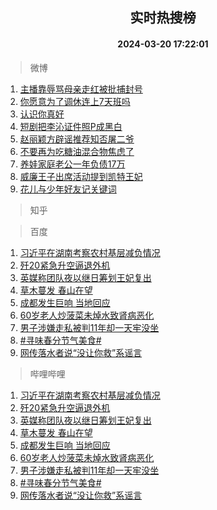 <div align="center"><h2>实时热搜榜</h2><h4>2024-03-20 17:22:01</h4></div>

> 微博  

1. [主播靠辱骂母亲走红被批捕封号](https://s.weibo.com/weibo?q=%23%E4%B8%BB%E6%92%AD%E9%9D%A0%E8%BE%B1%E9%AA%82%E6%AF%8D%E4%BA%B2%E8%B5%B0%E7%BA%A2%E8%A2%AB%E6%89%B9%E6%8D%95%E5%B0%81%E5%8F%B7%23&t=31&band_rank=1&Refer=top)<br />
2. [你愿意为了调休连上7天班吗](https://s.weibo.com/weibo?q=%23%E4%BD%A0%E6%84%BF%E6%84%8F%E4%B8%BA%E4%BA%86%E8%B0%83%E4%BC%91%E8%BF%9E%E4%B8%8A7%E5%A4%A9%E7%8F%AD%E5%90%97%23&t=31&band_rank=2&Refer=top)<br />
3. [认识你真好](https://s.weibo.com/weibo?q=%23%E8%AE%A4%E8%AF%86%E4%BD%A0%E7%9C%9F%E5%A5%BD%23&t=31&band_rank=3&Refer=top)<br />
4. [短剧把李沁证件照P成黑白](https://s.weibo.com/weibo?q=%23%E7%9F%AD%E5%89%A7%E6%8A%8A%E6%9D%8E%E6%B2%81%E8%AF%81%E4%BB%B6%E7%85%A7P%E6%88%90%E9%BB%91%E7%99%BD%23&t=31&band_rank=4&Refer=top)<br />
5. [赵丽颖方辟谣推荐知否屠二爷](https://s.weibo.com/weibo?q=%23%E8%B5%B5%E4%B8%BD%E9%A2%96%E6%96%B9%E8%BE%9F%E8%B0%A3%E6%8E%A8%E8%8D%90%E7%9F%A5%E5%90%A6%E5%B1%A0%E4%BA%8C%E7%88%B7%23&t=31&band_rank=5&Refer=top)<br />
6. [不要再为吃糖油混合物焦虑了](https://s.weibo.com/weibo?q=%23%E4%B8%8D%E8%A6%81%E5%86%8D%E4%B8%BA%E5%90%83%E7%B3%96%E6%B2%B9%E6%B7%B7%E5%90%88%E7%89%A9%E7%84%A6%E8%99%91%E4%BA%86%23&t=31&band_rank=6&Refer=top)<br />
7. [养娃家庭老公一年负债17万](https://s.weibo.com/weibo?q=%23%E5%85%BB%E5%A8%83%E5%AE%B6%E5%BA%AD%E8%80%81%E5%85%AC%E4%B8%80%E5%B9%B4%E8%B4%9F%E5%80%BA17%E4%B8%87%23&t=31&band_rank=7&Refer=top)<br />
8. [威廉王子出席活动提到凯特王妃](https://s.weibo.com/weibo?q=%23%E5%A8%81%E5%BB%89%E7%8E%8B%E5%AD%90%E5%87%BA%E5%B8%AD%E6%B4%BB%E5%8A%A8%E6%8F%90%E5%88%B0%E5%87%AF%E7%89%B9%E7%8E%8B%E5%A6%83%23&t=31&band_rank=8&Refer=top)<br />
9. [花儿与少年好友记关键词](https://s.weibo.com/weibo?q=%23%E8%8A%B1%E5%84%BF%E4%B8%8E%E5%B0%91%E5%B9%B4%E5%A5%BD%E5%8F%8B%E8%AE%B0%E5%85%B3%E9%94%AE%E8%AF%8D%23&t=31&band_rank=9&Refer=top)<br />

> 知乎  


> 百度  

1. [习近平在湖南考察农村基层减负情况](https://www.baidu.com/s?wd=%E4%B9%A0%E8%BF%91%E5%B9%B3%E5%9C%A8%E6%B9%96%E5%8D%97%E8%80%83%E5%AF%9F%E5%86%9C%E6%9D%91%E5%9F%BA%E5%B1%82%E5%87%8F%E8%B4%9F%E6%83%85%E5%86%B5&sa=fyb_news&rsv_dl=fyb_news)<br />
2. [歼20紧急升空逼退外机](https://www.baidu.com/s?wd=%E6%AD%BC20%E7%B4%A7%E6%80%A5%E5%8D%87%E7%A9%BA%E9%80%BC%E9%80%80%E5%A4%96%E6%9C%BA&sa=fyb_news&rsv_dl=fyb_news)<br />
3. [英媒称团队夜以继日筹划王妃复出](https://www.baidu.com/s?wd=%E8%8B%B1%E5%AA%92%E7%A7%B0%E5%9B%A2%E9%98%9F%E5%A4%9C%E4%BB%A5%E7%BB%A7%E6%97%A5%E7%AD%B9%E5%88%92%E7%8E%8B%E5%A6%83%E5%A4%8D%E5%87%BA&sa=fyb_news&rsv_dl=fyb_news)<br />
4. [草木蔓发 春山在望](https://www.baidu.com/s?wd=%E8%8D%89%E6%9C%A8%E8%94%93%E5%8F%91+%E6%98%A5%E5%B1%B1%E5%9C%A8%E6%9C%9B&sa=fyb_news&rsv_dl=fyb_news)<br />
5. [成都发生巨响 当地回应](https://www.baidu.com/s?wd=%E6%88%90%E9%83%BD%E5%8F%91%E7%94%9F%E5%B7%A8%E5%93%8D+%E5%BD%93%E5%9C%B0%E5%9B%9E%E5%BA%94&sa=fyb_news&rsv_dl=fyb_news)<br />
6. [60岁老人炒菠菜未焯水致肾病恶化](https://www.baidu.com/s?wd=60%E5%B2%81%E8%80%81%E4%BA%BA%E7%82%92%E8%8F%A0%E8%8F%9C%E6%9C%AA%E7%84%AF%E6%B0%B4%E8%87%B4%E8%82%BE%E7%97%85%E6%81%B6%E5%8C%96&sa=fyb_news&rsv_dl=fyb_news)<br />
7. [男子涉嫌走私被判11年却一天牢没坐](https://www.baidu.com/s?wd=%E7%94%B7%E5%AD%90%E6%B6%89%E5%AB%8C%E8%B5%B0%E7%A7%81%E8%A2%AB%E5%88%A411%E5%B9%B4%E5%8D%B4%E4%B8%80%E5%A4%A9%E7%89%A2%E6%B2%A1%E5%9D%90&sa=fyb_news&rsv_dl=fyb_news)<br />
8. [#寻味春分节气美食#](https://www.baidu.com/s?wd=%23%E5%AF%BB%E5%91%B3%E6%98%A5%E5%88%86%E8%8A%82%E6%B0%94%E7%BE%8E%E9%A3%9F%23&sa=fyb_news&rsv_dl=fyb_news)<br />
9. [网传落水者说“没让你救”系谣言](https://www.baidu.com/s?wd=%E7%BD%91%E4%BC%A0%E8%90%BD%E6%B0%B4%E8%80%85%E8%AF%B4%E2%80%9C%E6%B2%A1%E8%AE%A9%E4%BD%A0%E6%95%91%E2%80%9D%E7%B3%BB%E8%B0%A3%E8%A8%80&sa=fyb_news&rsv_dl=fyb_news)<br />

> 哔哩哔哩  

1. [习近平在湖南考察农村基层减负情况](https://www.baidu.com/s?wd=%E4%B9%A0%E8%BF%91%E5%B9%B3%E5%9C%A8%E6%B9%96%E5%8D%97%E8%80%83%E5%AF%9F%E5%86%9C%E6%9D%91%E5%9F%BA%E5%B1%82%E5%87%8F%E8%B4%9F%E6%83%85%E5%86%B5&sa=fyb_news&rsv_dl=fyb_news)<br />
2. [歼20紧急升空逼退外机](https://www.baidu.com/s?wd=%E6%AD%BC20%E7%B4%A7%E6%80%A5%E5%8D%87%E7%A9%BA%E9%80%BC%E9%80%80%E5%A4%96%E6%9C%BA&sa=fyb_news&rsv_dl=fyb_news)<br />
3. [英媒称团队夜以继日筹划王妃复出](https://www.baidu.com/s?wd=%E8%8B%B1%E5%AA%92%E7%A7%B0%E5%9B%A2%E9%98%9F%E5%A4%9C%E4%BB%A5%E7%BB%A7%E6%97%A5%E7%AD%B9%E5%88%92%E7%8E%8B%E5%A6%83%E5%A4%8D%E5%87%BA&sa=fyb_news&rsv_dl=fyb_news)<br />
4. [草木蔓发 春山在望](https://www.baidu.com/s?wd=%E8%8D%89%E6%9C%A8%E8%94%93%E5%8F%91+%E6%98%A5%E5%B1%B1%E5%9C%A8%E6%9C%9B&sa=fyb_news&rsv_dl=fyb_news)<br />
5. [成都发生巨响 当地回应](https://www.baidu.com/s?wd=%E6%88%90%E9%83%BD%E5%8F%91%E7%94%9F%E5%B7%A8%E5%93%8D+%E5%BD%93%E5%9C%B0%E5%9B%9E%E5%BA%94&sa=fyb_news&rsv_dl=fyb_news)<br />
6. [60岁老人炒菠菜未焯水致肾病恶化](https://www.baidu.com/s?wd=60%E5%B2%81%E8%80%81%E4%BA%BA%E7%82%92%E8%8F%A0%E8%8F%9C%E6%9C%AA%E7%84%AF%E6%B0%B4%E8%87%B4%E8%82%BE%E7%97%85%E6%81%B6%E5%8C%96&sa=fyb_news&rsv_dl=fyb_news)<br />
7. [男子涉嫌走私被判11年却一天牢没坐](https://www.baidu.com/s?wd=%E7%94%B7%E5%AD%90%E6%B6%89%E5%AB%8C%E8%B5%B0%E7%A7%81%E8%A2%AB%E5%88%A411%E5%B9%B4%E5%8D%B4%E4%B8%80%E5%A4%A9%E7%89%A2%E6%B2%A1%E5%9D%90&sa=fyb_news&rsv_dl=fyb_news)<br />
8. [#寻味春分节气美食#](https://www.baidu.com/s?wd=%23%E5%AF%BB%E5%91%B3%E6%98%A5%E5%88%86%E8%8A%82%E6%B0%94%E7%BE%8E%E9%A3%9F%23&sa=fyb_news&rsv_dl=fyb_news)<br />
9. [网传落水者说“没让你救”系谣言](https://www.baidu.com/s?wd=%E7%BD%91%E4%BC%A0%E8%90%BD%E6%B0%B4%E8%80%85%E8%AF%B4%E2%80%9C%E6%B2%A1%E8%AE%A9%E4%BD%A0%E6%95%91%E2%80%9D%E7%B3%BB%E8%B0%A3%E8%A8%80&sa=fyb_news&rsv_dl=fyb_news)<br />
